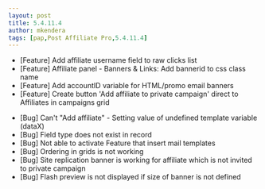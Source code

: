 ```yaml
---
layout: post
title: 5.4.11.4
author: mkendera
tags: [pap,Post Affiliate Pro,5.4.11.4]
---
```


- [Feature] Add affiliate username field to raw clicks list
- [Feature] Affiliate panel - Banners & Links: Add bannerid to css class name
- [Feature] Add accountID variable for HTML/promo email banners
- [Feature] Create button 'Add affiliate to private campaign' direct to Affiliates in campaigns grid

<!--more-->

- [Bug] Can't "Add affiliate" - Setting value of undefined template variable (dataX)
- [Bug] Field type does not exist in record
- [Bug] Not able to activate Feature that insert mail templates
- [Bug] Ordering in grids is not working
- [Bug] Site replication banner is working for affiliate which is not invited to private campaign
- [Bug] Flash preview is not displayed if size of banner is not defined
